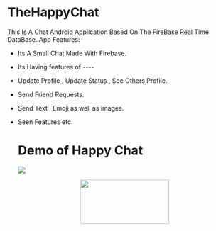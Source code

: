 # TheHappyChat
This Is A Chat Android Application Based On The FireBase Real Time DataBase.
App Features: 
* Its A Small Chat Made With Firebase.
* Its Having features of ---- 
* Update Profile , Update Status , See Others Profile. 
* Send Friend Requests. 
* Send Text , Emoji as well as images. 
* Seen Features etc.
  
  # Demo of Happy Chat
  <img src="https://github.com/happysingh23828/TheHappyChat/blob/master/Screenshots/happychat.gif"></br>
  <center><a href="https://play.google.com/store/apps/details?id=happysingh.thehappychat"><img width="200" height="100" src="https://play.google.com/intl/en_us/badges/images/generic/en_badge_web_generic.png"></a></center>
